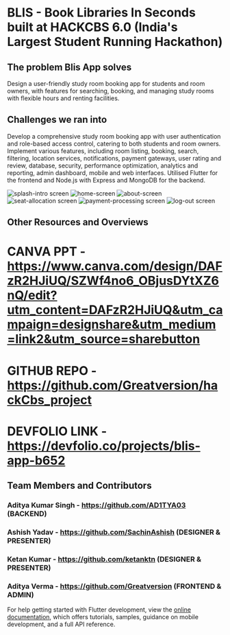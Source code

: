 # BLIS - Book Libraries In Seconds built at HACKCBS 6.0 (India's Largest Student Running Hackathon)



## The problem Blis App solves
Design a user-friendly study room booking app for students and room owners, with features for searching, booking, and managing study rooms with flexible hours and renting facilities.

## Challenges we ran into
Develop a comprehensive study room booking app with user authentication and role-based access control, catering to both students and room owners.
Implement various features, including room listing, booking, search, filtering, location services, notifications, payment gateways, user rating and review, database, security, performance optimization, analytics and reporting, admin dashboard, mobile and web interfaces.
Utilised Flutter for the frontend and Node.js with Express and MongoDB for the backend.

![splash-intro screen](https://github.com/Greatversion/hackCbs_project/assets/105535211/f537965e-6f85-4c76-8da3-ac04746b6108)
![home-screen](https://github.com/Greatversion/hackCbs_project/assets/105535211/27bd3e26-c5b2-44f4-9d04-a8aab2f8c7cf)
![about-screen](https://github.com/Greatversion/hackCbs_project/assets/105535211/feb8fb62-0e6a-4c91-9a23-9b989be255ba)
![seat-allocation screen](https://github.com/Greatversion/hackCbs_project/assets/105535211/2eac21e5-3053-4e98-8fb8-8e80a78fe489)
![payment-processing screen](https://github.com/Greatversion/hackCbs_project/assets/105535211/334cd566-fdab-4e80-8cb9-ba869e1f0810)
![log-out screen](https://github.com/Greatversion/hackCbs_project/assets/105535211/83ad14c6-0853-49ab-a8f4-e023390347f2)


## Other Resources and Overviews
# CANVA PPT - https://www.canva.com/design/DAFzR2HJiUQ/SZWf4no6_OBjusDYtXZ6nQ/edit?utm_content=DAFzR2HJiUQ&utm_campaign=designshare&utm_medium=link2&utm_source=sharebutton
# GITHUB REPO - https://github.com/Greatversion/hackCbs_project
# DEVFOLIO LINK - https://devfolio.co/projects/blis-app-b652


## Team Members and Contributors
### Aditya Kumar Singh - https://github.com/AD1TYA03 (BACKEND)
### Ashish Yadav - https://github.com/SachinAshish (DESIGNER & PRESENTER)
### Ketan Kumar - https://github.com/ketanktn (DESIGNER & PRESENTER)
### Aditya Verma - https://github.com/Greatversion (FRONTEND & ADMIN)


For help getting started with Flutter development, view the
[online documentation](https://docs.flutter.dev/), which offers tutorials,
samples, guidance on mobile development, and a full API reference.
